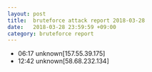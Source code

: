 ```yaml
---
layout: post
title:  bruteforce attack report 2018-03-28
date:   2018-03-28 23:59:59 +09:00
category: bruteforce report
---
```


* 06:17 unknown[157.55.39.175]
* 12:42 unknown[58.68.232.134]
